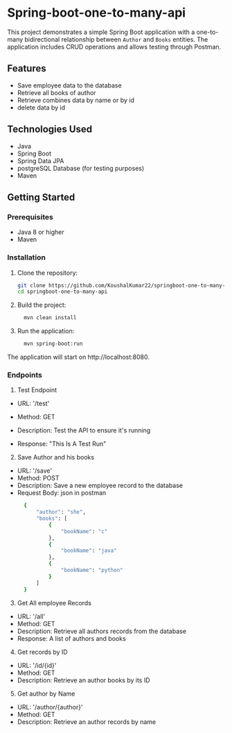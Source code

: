 # Spring-boot-one-to-many-api

This project demonstrates a simple Spring Boot application with a one-to-many bidirectional relationship between `Author` and `Books` entities. The application includes CRUD operations and allows testing through Postman.
## Features

- Save employee data to the database
- Retrieve all books of author
- Retrieve combines data by name or by id
- delete data by id

## Technologies Used

- Java
- Spring Boot
- Spring Data JPA
- postgreSQL Database (for testing purposes)
- Maven

## Getting Started

### Prerequisites

- Java 8 or higher
- Maven

### Installation

1. Clone the repository:
   ```sh
   git clone https://github.com/KoushalKumar22/springboot-one-to-many-api.git
   cd springboot-one-to-many-api

2. Build the project:
   ```sh
     mvn clean install
3. Run the application:
   ```sh
     mvn spring-boot:run
The application will start on http://localhost:8080.

### Endpoints

1. Test Endpoint
- URL: '/test'

- Method: GET

- Description: Test the API to ensure it's running

- Response: "This Is A Test Run"

2. Save Author and his books
- URL: '/save'
- Method: POST
- Description: Save a new employee record to the database
- Request Body: json in postman
  ```sh
    {
        "author": "she",
        "books": [
            {
                "bookName": "c"
            },
            {
                "bookName": "java"
            },
            {
                "bookName": "python"
            }
        ]  
    }

3. Get All employee Records
- URL: '/all'
- Method: GET
- Description: Retrieve all authors records from the database
- Response: A list of authors and books
  
4. Get records by ID
- URL: '/id/{id}'
- Method: GET
- Description: Retrieve an author books by its ID
5. Get author by Name
- URL: '/author/{author}'
- Method: GET
- Description: Retrieve an author records by name



